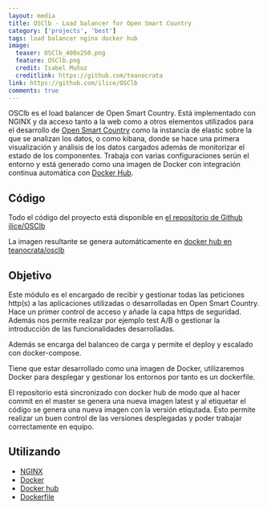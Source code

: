```yaml
---
layout: media
title: OSClb - Load balancer for Open Smart Country
category: ['projects', 'best']
tags: load balancer nginx docker hub
image:
  teaser: OSClb_400x250.png
  feature: OSClb.png
  credit: Isabel Muñoz
  creditlink: https://github.com/teanocrata
link: https://github.com/ilice/OSClb
comments: true
---
```


OSClb es el load balancer de Open Smart Country. Está implementado con NGINX y da acceso tanto a la web como a otros elementos utilizados para el desarrollo de [Open Smart Country](https://opensmartcountry.com/) como la instancia de elastic sobre la que se analizan los datos, o como kibana, donde se hace una primera visualización y análisis de los datos cargados además de monitorizar el estado de los componentes. Trabaja con varias configuraciones serún el entorno y está generado como una imagen de Docker con integración continua automática con [Docker Hub](https://hub.docker.com).

## Código

Todo el código del proyecto está disponible en [el repositorio de Github ilice/OSClb](https://github.com/ilice/OSClb)

La imagen resultante se genera automáticamente en [docker hub en teanocrata/osclb](https://hub.docker.com/r/teanocrata/osclb/)

## Objetivo

Este módulo es el encargado de recibir y gestionar todas las peticiones http(s) a las aplicaciones utilizadas o desarrolladas en Open Smart Country. Hace un primer control de acceso y añade la capa https de seguridad. Además nos permite realizar por ejemplo test A/B o gestionar la introducción de las funcionalidades desarrolladas.

Además se encarga del balanceo de carga y permite el deploy y escalado con docker-compose.

Tiene que estar desarrollado como una imagen de Docker, utilizaremos Docker para desplegar y gestionar los entornos por tanto es un dockerfile.

El repositorio está sincronizado con docker hub de modo que al hacer commit en el master se genera una nueva imagen latest y al etiquetar el código se genera una nueva imagen con la versión etiqutada. Esto permite realizar un buen control de las versiones desplegadas y poder trabajar correctamente en equipo.

## Utilizando

* [NGINX](http://nginx.org/)
* [Docker](https://www.docker.com/)
* [Docker hub](https://hub.docker.com/)
* [Dockerfile](https://docs.docker.com/engine/reference/builder/)

